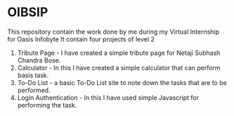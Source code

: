 # OIBSIP
This repository contain the work done by me during my Virtual Internship for Oasis Infobyte 
It contain four projects of level 2
1. Tribute Page - I have created a simple tribute page for Netaji Subhash Chandra Bose.
2. Calculator - In this I have created a simple calculator that can perform basis task.
3. To-Do List - a basic To-Do List site to note down the tasks that are to be performed.
4. Login Authentication - In this I have used simple Javascript for performing the task.
